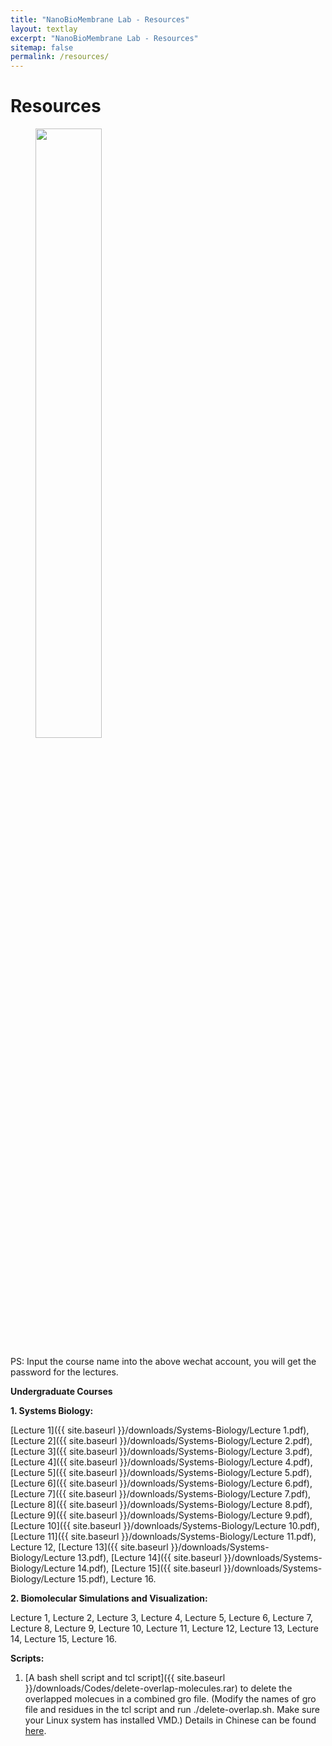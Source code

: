 ```yaml
---
title: "NanoBioMembrane Lab - Resources"
layout: textlay
excerpt: "NanoBioMembrane Lab - Resources"
sitemap: false
permalink: /resources/
---
```


# Resources

<figure>
<img src="{{ site.url }}{{ site.baseurl }}/images/Research/Resources.jpg" width="50%" >
</figure>
PS: Input the course name into the above wechat account, you will get the password for the lectures.


<strong>Undergraduate Courses</strong>

<strong>1. Systems Biology:</strong>

[Lecture 1]({{ site.baseurl }}/downloads/Systems-Biology/Lecture 1.pdf), [Lecture 2]({{ site.baseurl }}/downloads/Systems-Biology/Lecture 2.pdf), [Lecture 3]({{ site.baseurl }}/downloads/Systems-Biology/Lecture 3.pdf), [Lecture 4]({{ site.baseurl }}/downloads/Systems-Biology/Lecture 4.pdf), [Lecture 5]({{ site.baseurl }}/downloads/Systems-Biology/Lecture 5.pdf), [Lecture 6]({{ site.baseurl }}/downloads/Systems-Biology/Lecture 6.pdf), [Lecture 7]({{ site.baseurl }}/downloads/Systems-Biology/Lecture 7.pdf), [Lecture 8]({{ site.baseurl }}/downloads/Systems-Biology/Lecture 8.pdf), [Lecture 9]({{ site.baseurl }}/downloads/Systems-Biology/Lecture 9.pdf), [Lecture 10]({{ site.baseurl }}/downloads/Systems-Biology/Lecture 10.pdf), [Lecture 11]({{ site.baseurl }}/downloads/Systems-Biology/Lecture 11.pdf), Lecture 12, [Lecture 13]({{ site.baseurl }}/downloads/Systems-Biology/Lecture 13.pdf), [Lecture 14]({{ site.baseurl }}/downloads/Systems-Biology/Lecture 14.pdf), [Lecture 15]({{ site.baseurl }}/downloads/Systems-Biology/Lecture 15.pdf), Lecture 16.

<strong>2. Biomolecular Simulations and Visualization:</strong>

Lecture 1, Lecture 2, Lecture 3, Lecture 4, Lecture 5, Lecture 6, Lecture 7, Lecture 8, Lecture 9, Lecture 10, Lecture 11, Lecture 12, Lecture 13, Lecture 14, Lecture 15, Lecture 16.


<strong>Scripts:</strong>
1. [A bash shell script and tcl script]({{ site.baseurl }}/downloads/Codes/delete-overlap-molecules.rar) to delete the overlapped molecues in a combined gro file. (Modify the names of gro file and residues in the tcl script and run ./delete-overlap.sh. Make sure your Linux system has installed VMD.) Details in Chinese can be found [here](https://mp.weixin.qq.com/s/bJKEpOnWwC2vgu4D04Gd_A).
